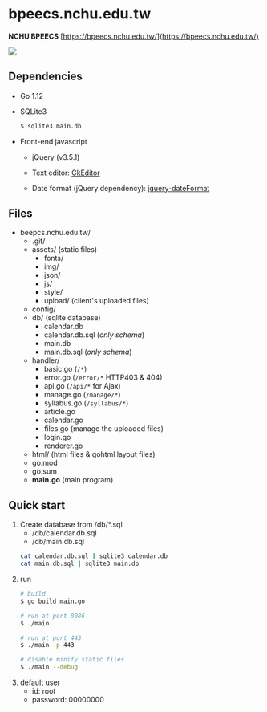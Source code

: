 # bpeecs.nchu.edu.tw

__NCHU BPEECS__ [https://bpeecs.nchu.edu.tw/](https://bpeecs.nchu.edu.tw/)

![](https://imgur.com/OUv4VWm.png)


## Dependencies

+ Go 1.12
+ SQLite3
    ```sh
    $ sqlite3 main.db
    ```
+ Front-end javascript

    + jQuery (v3.5.1)

    + Text editor: [CkEditor](https://ckeditor.com/)

    + Date format (jQuery dependency): [jquery-dateFormat](https://github.com/phstc/jquery-dateFormat)

## Files
+ beepcs.nchu.edu.tw/
    + .git/
    + assets/  (static files)
        + fonts/
        + img/
        + json/
        + js/
        + style/
        + upload/ (client's uploaded files)
    + config/
    + db/ (sqlite database)
        + calendar.db
        + calendar.db.sql (*only schema*)
        + main.db
        + main.db.sql (*only schema*)
    + handler/
        + basic.go (`/*`)
        + error.go (`/error/*` HTTP403 & 404)
        + api.go (`/api/*` for Ajax)
        + manage.go (`/manage/*`)
        + syllabus.go (`/syllabus/*`)
        + article.go
        + calendar.go
        + files.go (manage the uploaded files)
        + login.go
        + renderer.go
    + html/  (html files & gohtml layout files)
    + go.mod
    + go.sum
    + __main.go__ (main program)

## Quick start

1. Create database from /db/*.sql
    + /db/calendar.db.sql
    + /db/main.db.sql
    ```sh
    cat calendar.db.sql | sqlite3 calendar.db
    cat main.db.sql | sqlite3 main.db
    ```
2. run
    ```sh
    # build
    $ go build main.go

    # run at port 8086
    $ ./main

    # run at port 443
    $ ./main -p 443

    # disable minify static files
    $ ./main --debug
    ```
3. default user
    + id: root
    + password: 00000000